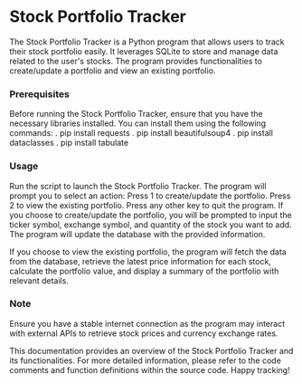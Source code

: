 # Stock Portfolio Tracker
The Stock Portfolio Tracker is a Python program that allows users to track their stock portfolio easily. It leverages SQLite to store and manage data related to the user's stocks. The program provides functionalities to create/update a portfolio and view an existing portfolio.

### Prerequisites
Before running the Stock Portfolio Tracker, ensure that you have the necessary libraries installed. You can install them using the following commands:
. pip install requests
. pip install beautifulsoup4
. pip install dataclasses
. pip install tabulate

### Usage
Run the script to launch the Stock Portfolio Tracker.
The program will prompt you to select an action:
Press 1 to create/update the portfolio.
Press 2 to view the existing portfolio.
Press any other key to quit the program.
If you choose to create/update the portfolio, you will be prompted to input the ticker symbol, exchange symbol, and quantity of the stock you want to add. The program will update the database with the provided information.

If you choose to view the existing portfolio, the program will fetch the data from the database, retrieve the latest price information for each stock, calculate the portfolio value, and display a summary of the portfolio with relevant details.

### Note
Ensure you have a stable internet connection as the program may interact with external APIs to retrieve stock prices and currency exchange rates.

This documentation provides an overview of the Stock Portfolio Tracker and its functionalities. For more detailed information, please refer to the code comments and function definitions within the source code. Happy tracking!